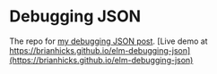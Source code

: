 # Debugging JSON
 
The repo for
[my debugging JSON post](http://localhost:1313/post/2016/10/10/debugging-json/).
[Live demo at https://brianhicks.github.io/elm-debugging-json](https://brianhicks.github.io/elm-debugging-json)
